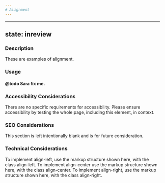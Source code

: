 ```yaml
---
# Alignment
---
```


---
state: inreview
---

### Description
These are examples of alignment.

### Usage
#### @todo Sara fix me.

### Accessibility Considerations
There are no specific requirements for accessibility. Please ensure accessibility by testing the whole page, including this element, in context.

### SEO Considerations
This section is left intentionally blank and is for future consideration.

### Technical Considerations
To implement align-left, use the markup structure shown here, with the class align-left.
To implement align-center use the markup structure shown here, with the class align-center.
To implement align-right, use the markup structure shown here, with the class align-right.
